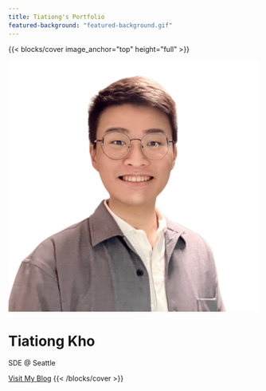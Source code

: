 ```yaml
---
title: Tiationg's Portfolio
featured-background: "featured-background.gif"
---
```


{{< blocks/cover image_anchor="top" height="full" >}}
<div class="photo-container">
  <img src="tiationg.png" alt="My Photo">
</div>
<h1 class="cover-title">Tiationg Kho</h1>
<p class="lead">SDE @ Seattle</p>
<a href="https://tiationg.com/blog" class="btn btn-secondary">Visit My Blog</a>
{{< /blocks/cover >}}
